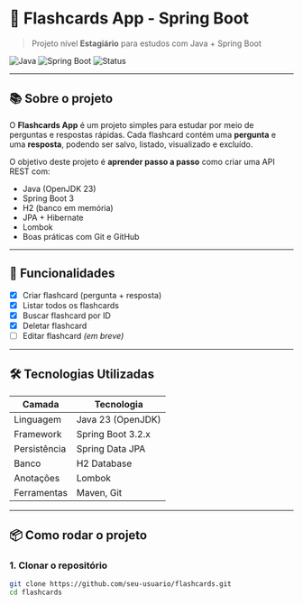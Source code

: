 # 🧠 Flashcards App - Spring Boot

> Projeto nível **Estagiário** para estudos com Java + Spring Boot

![Java](https://img.shields.io/badge/Java-23-blue?logo=java)
![Spring Boot](https://img.shields.io/badge/Spring%20Boot-3.2.5-brightgreen?logo=springboot)
![Status](https://img.shields.io/badge/status-em%20desenvolvimento-yellow)

---

## 📚 Sobre o projeto

O **Flashcards App** é um projeto simples para estudar por meio de perguntas e respostas rápidas.
Cada flashcard contém uma **pergunta** e uma **resposta**, podendo ser salvo, listado, visualizado e excluído.

O objetivo deste projeto é **aprender passo a passo** como criar uma API REST com:

- Java (OpenJDK 23)
- Spring Boot 3
- H2 (banco em memória)
- JPA + Hibernate
- Lombok
- Boas práticas com Git e GitHub

---

## 🚀 Funcionalidades

- [x] Criar flashcard (pergunta + resposta)
- [x] Listar todos os flashcards
- [x] Buscar flashcard por ID
- [x] Deletar flashcard
- [ ] Editar flashcard *(em breve)*

---

## 🛠️ Tecnologias Utilizadas

| Camada        | Tecnologia        |
|---------------|-------------------|
| Linguagem     | Java 23 (OpenJDK) |
| Framework     | Spring Boot 3.2.x |
| Persistência  | Spring Data JPA   |
| Banco         | H2 Database       |
| Anotações     | Lombok            |
| Ferramentas   | Maven, Git        |

---

## 📦 Como rodar o projeto

### 1. Clonar o repositório
```bash
git clone https://github.com/seu-usuario/flashcards.git
cd flashcards
